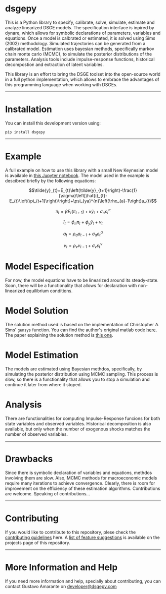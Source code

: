 # dsgepy
This is a Python library to specify, calibrate, solve, simulate, estimate and 
analyze linearized DSGE models. The specification interface is inpired by 
dynare, which allows for symbolic declarations of parameters, variables and 
equations. Once a model is calbrated or estimated, it is solved using Sims 
(2002) methodology. 
Simulated trajectories can be generated from a calibrated model. Estimation 
uses bayesian methods, specifically markov chain monte carlo (MCMC), to 
simulate the posterior distributions of the parameters. Analysis tools include 
impulse-response functions, historical decompostion and extraction of latent 
variables.

This library is an effort to bring the DSGE toolset into the open-source world 
in a full python implementation, which allows to embrace the advantages of this 
programming language when working with DSGEs.

---
# Installation
You can install this development version using:
```
pip install dsgepy
```

---
# Example
A full example on how to use this library with a small New Keynesian model is available in 
[this Jupyter notebook](https://github.com/gusamarante/pydsge/blob/master/Example/example_snkm.ipynb). The model used 
in the example is descibred briefly by the following equations:

$$\tilde{y}_{t}=E_{t}\left(\tilde{y}_{t+1}\right)-\frac{1}{\sigma}\left[\hat{i}_{t}-E_{t}\left(\pi_{t+1}\right)\right]+\psi_{ya}^{n}\left(\rho_{a}-1\right)a_{t}$$

$$\pi_{t}=\beta E_{t}\left(\pi_{t+1}\right)+\kappa\tilde{y}_{t}+\sigma_{\pi}\varepsilon_{t}^{\pi}$$

$$\hat{i}_{t}=\phi_{\pi}\pi_{t}+\phi_{y}\tilde{y}_{t}+v_{t}$$

$$a_{t}=\rho_{a}a_{t-1}+\sigma_{a}\varepsilon_{t}^{a}$$

$$v_{t}=\rho_{v}v_{t-1}+\sigma_{v}\varepsilon_{t}^{v}$$


# Model Especification
For now, the model equations have to be linearized around its steady-state. 
Soon, there will be a functionality that allows for declaration with 
non-linearized equilibrium conditions.

# Model Solution
The solution method used is based on the implementation of Christopher A. Sims' `gensys` function. You can find the 
author's original matlab code [here](https://dge.repec.org/codes/sims/linre3a/). The paper explaining the solution 
method is [this one](https://dge.repec.org/codes/sims/linre3a/LINRE3A.pdf).

# Model Estimation
The models are estimated using Bayesian methdos, specifically, by simulating the posterior distribution using MCMC 
sampling. This process is slow, so there is a functionality that allows you to stop a simulation and continue 
it later from where it stoped.

# Analysis
There are functionalities for computing Impulse-Response funcions for both state variables and observed variables. 
Historical decomposition is also available, but only when the number of exogenous shocks matches the number of 
observed variables.

---
# Drawbacks
Since there is symbolic declaration of variables and equations, methdos 
involving them are slow. Also, MCMC methods for macroeconomic models require 
many iterations to achieve convergence. Clearly, there is room for improvement 
on the efficiency of these estimation algorithms. Contributions are welcome.
Speaking of contributions...

---
# Contributing
If you would like to contribute to this repository, plese check the 
[contributing guidelines](https://github.com/gusamarante/pydsge/blob/master/CONTRIBUTING.md) here. A 
[list of feature suggestions](https://github.com/gusamarante/pydsge/projects) is available on the projects page of this
repository.

---
# More Information and Help
If you need more information and help, specially about contributing, you can 
contact Gustavo Amarante on developer@dsgepy.com
